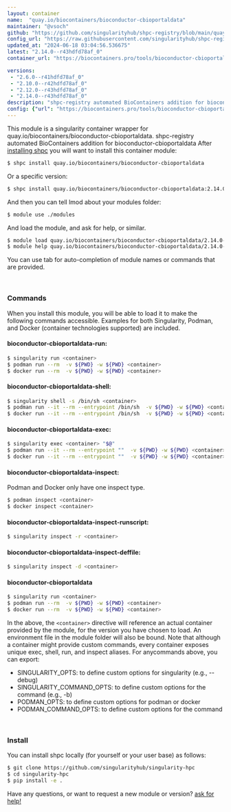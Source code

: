 ```yaml
---
layout: container
name:  "quay.io/biocontainers/bioconductor-cbioportaldata"
maintainer: "@vsoch"
github: "https://github.com/singularityhub/shpc-registry/blob/main/quay.io/biocontainers/bioconductor-cbioportaldata/container.yaml"
config_url: "https://raw.githubusercontent.com/singularityhub/shpc-registry/main/quay.io/biocontainers/bioconductor-cbioportaldata/container.yaml"
updated_at: "2024-06-18 03:04:56.536675"
latest: "2.14.0--r43hdfd78af_0"
container_url: "https://biocontainers.pro/tools/bioconductor-cbioportaldata"

versions:
 - "2.6.0--r41hdfd78af_0"
 - "2.10.0--r42hdfd78af_0"
 - "2.12.0--r43hdfd78af_0"
 - "2.14.0--r43hdfd78af_0"
description: "shpc-registry automated BioContainers addition for bioconductor-cbioportaldata"
config: {"url": "https://biocontainers.pro/tools/bioconductor-cbioportaldata", "maintainer": "@vsoch", "description": "shpc-registry automated BioContainers addition for bioconductor-cbioportaldata", "latest": {"2.14.0--r43hdfd78af_0": "sha256:3f8909dd6fd663f517d9557b9c52a92e102b9cff8f7d41e732f2d3b67ada7198"}, "tags": {"2.6.0--r41hdfd78af_0": "sha256:56f3b30c2cbdf566b7708b99b3f021f9711f596851e14423091555b1499049c1", "2.10.0--r42hdfd78af_0": "sha256:9d98f19995f99ca2ae664348799429e1888da1b2fc64bc0d34451e3046f85f43", "2.12.0--r43hdfd78af_0": "sha256:5b9636aca5427a032a042658066b719ac21eb8d97fb01c9f6fe027eaa7f8646f", "2.14.0--r43hdfd78af_0": "sha256:3f8909dd6fd663f517d9557b9c52a92e102b9cff8f7d41e732f2d3b67ada7198"}, "docker": "quay.io/biocontainers/bioconductor-cbioportaldata"}
---
```


This module is a singularity container wrapper for quay.io/biocontainers/bioconductor-cbioportaldata.
shpc-registry automated BioContainers addition for bioconductor-cbioportaldata
After [installing shpc](#install) you will want to install this container module:


```bash
$ shpc install quay.io/biocontainers/bioconductor-cbioportaldata
```

Or a specific version:

```bash
$ shpc install quay.io/biocontainers/bioconductor-cbioportaldata:2.14.0--r43hdfd78af_0
```

And then you can tell lmod about your modules folder:

```bash
$ module use ./modules
```

And load the module, and ask for help, or similar.

```bash
$ module load quay.io/biocontainers/bioconductor-cbioportaldata/2.14.0--r43hdfd78af_0
$ module help quay.io/biocontainers/bioconductor-cbioportaldata/2.14.0--r43hdfd78af_0
```

You can use tab for auto-completion of module names or commands that are provided.

<br>

### Commands

When you install this module, you will be able to load it to make the following commands accessible.
Examples for both Singularity, Podman, and Docker (container technologies supported) are included.

#### bioconductor-cbioportaldata-run:

```bash
$ singularity run <container>
$ podman run --rm  -v ${PWD} -w ${PWD} <container>
$ docker run --rm  -v ${PWD} -w ${PWD} <container>
```

#### bioconductor-cbioportaldata-shell:

```bash
$ singularity shell -s /bin/sh <container>
$ podman run --it --rm --entrypoint /bin/sh  -v ${PWD} -w ${PWD} <container>
$ docker run --it --rm --entrypoint /bin/sh  -v ${PWD} -w ${PWD} <container>
```

#### bioconductor-cbioportaldata-exec:

```bash
$ singularity exec <container> "$@"
$ podman run --it --rm --entrypoint ""  -v ${PWD} -w ${PWD} <container> "$@"
$ docker run --it --rm --entrypoint ""  -v ${PWD} -w ${PWD} <container> "$@"
```

#### bioconductor-cbioportaldata-inspect:

Podman and Docker only have one inspect type.

```bash
$ podman inspect <container>
$ docker inspect <container>
```

#### bioconductor-cbioportaldata-inspect-runscript:

```bash
$ singularity inspect -r <container>
```

#### bioconductor-cbioportaldata-inspect-deffile:

```bash
$ singularity inspect -d <container>
```



#### bioconductor-cbioportaldata

```bash
$ singularity run <container>
$ podman run --rm  -v ${PWD} -w ${PWD} <container>
$ docker run --rm  -v ${PWD} -w ${PWD} <container>
```


In the above, the `<container>` directive will reference an actual container provided
by the module, for the version you have chosen to load. An environment file in the
module folder will also be bound. Note that although a container
might provide custom commands, every container exposes unique exec, shell, run, and
inspect aliases. For anycommands above, you can export:

 - SINGULARITY_OPTS: to define custom options for singularity (e.g., --debug)
 - SINGULARITY_COMMAND_OPTS: to define custom options for the command (e.g., -b)
 - PODMAN_OPTS: to define custom options for podman or docker
 - PODMAN_COMMAND_OPTS: to define custom options for the command

<br>

### Install

You can install shpc locally (for yourself or your user base) as follows:

```bash
$ git clone https://github.com/singularityhub/singularity-hpc
$ cd singularity-hpc
$ pip install -e .
```

Have any questions, or want to request a new module or version? [ask for help!](https://github.com/singularityhub/singularity-hpc/issues)